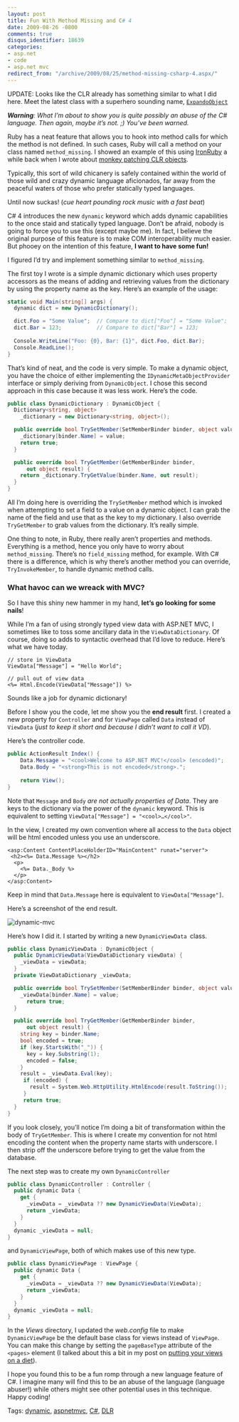 ```yaml
---
layout: post
title: Fun With Method Missing and C# 4
date: 2009-08-26 -0800
comments: true
disqus_identifier: 18639
categories:
- asp.net
- code
- asp.net mvc
redirect_from: "/archive/2009/08/25/method-missing-csharp-4.aspx/"
---
```


UPDATE: Looks like the CLR already has something similar to what I did
here. Meet the latest class with a superhero sounding name,
[`ExpandoObject`](http://blogs.msdn.com/csharpfaq/archive/2009/10/01/dynamic-in-c-4-0-introducing-the-expandoobject.aspx "Expando Object")

***Warning**: What I’m about to show you is quite possibly an abuse of
the C\# language. Then again, maybe it’s not. ;) You’ve been warned.*

Ruby has a neat feature that allows you to hook into method calls for
which the method is not defined. In such cases, Ruby will call a method
on your class named `method_missing`. I showed an example of this using
[IronRuby](http://www.ironruby.net/ "IronRuby") a while back when I
wrote about [monkey patching CLR
objects](https://haacked.com/archive/2008/04/18/monkey-patching-clr-objects.aspx "Monkey Patching CLR objects with IronRuby").

Typically, this sort of wild chicanery is safely contained within the
world of those wild and crazy dynamic language aficionados, far away
from the peaceful waters of those who prefer statically typed languages.

Until now suckas! (*cue heart pounding rock music with a fast beat*)

C\# 4 introduces the new `dynamic` keyword which adds dynamic
capabilities to the once staid and statically typed language. Don’t be
afraid, nobody is going to force you to use this (except maybe me). In
fact, I believe the original purpose of this feature is to make COM
interoperability much easier. But phooey on the intention of this
feature, **I want to have some fun!**

I figured I’d try and implement something similar to `method_missing`.

The first toy I wrote is a simple dynamic dictionary which uses property
accessors as the means of adding and retrieving values from the
dictionary by using the property name as the key. Here’s an example of
the usage:

```csharp
static void Main(string[] args) {
  dynamic dict = new DynamicDictionary();

  dict.Foo = "Some Value";  // Compare to dict["Foo"] = "Some Value";
  dict.Bar = 123;           // Compare to dict["Bar"] = 123;
    
  Console.WriteLine("Foo: {0}, Bar: {1}", dict.Foo, dict.Bar);
  Console.ReadLine();
}
```

That’s kind of neat, and the code is very simple. To make a dynamic
object, you have the choice of either implementing the
`IDynamicMetaObjectProvider` interface or simply deriving from
`DynamicObject`. I chose this second approach in this case because it
was less work. Here’s the code.

```csharp
public class DynamicDictionary : DynamicObject {
  Dictionary<string, object> 
    _dictionary = new Dictionary<string, object>();

  public override bool TrySetMember(SetMemberBinder binder, object value) {
    _dictionary[binder.Name] = value;
    return true;
  }

  public override bool TryGetMember(GetMemberBinder binder, 
      out object result) {
    return _dictionary.TryGetValue(binder.Name, out result);
  }
}
```

All I’m doing here is overriding the `TrySetMember` method which is
invoked when attempting to set a field to a value on a dynamic object. I
can grab the name of the field and use that as the key to my dictionary.
I also override `TryGetMember` to grab values from the dictionary. It’s
really simple.

One thing to note, in Ruby, there really aren’t properties and methods.
Everything is a method, hence you only have to worry about
`method_missing`. There’s no `field_missing` method, for example. With
C\# there is a difference, which is why there’s another method you can
override, `TryInvokeMember`, to handle dynamic method calls.

### What havoc can we wreack with MVC?

So I have this shiny new hammer in my hand, **let’s go looking for some
nails**!

While I’m a fan of using strongly typed view data with ASP.NET MVC, I
sometimes like to toss some ancillary data in the `ViewDataDictionary`.
Of course, doing so adds to syntactic overhead that I’d love to reduce.
Here’s what we have today.

```aspx-cs
// store in ViewData
ViewData["Message"] = "Hello World";

// pull out of view data
<%= Html.Encode(ViewData["Message"]) %>
```

Sounds like a job for dynamic dictionary!

Before I show you the code, let me show you the **end result** first. I
created a new property for `Controller` and for `ViewPage` called `Data`
instead of `ViewData` (*just to keep it short and because I didn’t want
to call it VD*).

Here’s the controller code.

```csharp
public ActionResult Index() {
    Data.Message = "<cool>Welcome to ASP.NET MVC!</cool> (encoded)";
    Data.Body = "<strong>This is not encoded</strong>.";
    
    return View();
}
```

Note that `Message` and `Body` *are not actually properties of Data*.
They are keys to the dictionary via the power of the `dynamic` keyword.
This is equivalent to setting `ViewData["Message"] = "<cool>…</cool>"`.

In the view, I created my own convention where all access to the `Data`
object will be html encoded unless you use an underscore.

```aspx-cs
<asp:Content ContentPlaceHolderID="MainContent" runat="server">
 <h2><%= Data.Message %></h2>
  <p>
    <%= Data._Body %>
  </p>
</asp:Content>
```

Keep in mind that `Data.Message` here is equivalent to
`ViewData["Message"]`.

Here’s a screenshot of the end result.

![dynamic-mvc](https://haacked.com/images/haacked_com/WindowsLiveWriter/FindThatMissingMethodWithC4_129E9/dynamic-mvc_3.png "dynamic-mvc")

Here’s how I did it. I started by writing a new `DynamicViewData `class.

```csharp
public class DynamicViewData : DynamicObject {
  public DynamicViewData(ViewDataDictionary viewData) {
    _viewData = viewData;
  }
  private ViewDataDictionary _viewData;

  public override bool TrySetMember(SetMemberBinder binder, object value) {
    _viewData[binder.Name] = value;
      return true;
  }

  public override bool TryGetMember(GetMemberBinder binder,
      out object result) {
    string key = binder.Name;
    bool encoded = true;
    if (key.StartsWith("_")) {
      key = key.Substring(1);
      encoded = false;
    }
    result = _viewData.Eval(key);
     if (encoded) {
       result = System.Web.HttpUtility.HtmlEncode(result.ToString());
     }
     return true;
  }
}
```

If you look closely, you’ll notice I’m doing a bit of transformation
within the body of `TryGetMember`. This is where I create my convention
for not html encoding the content when the property name starts with
underscore. I then strip off the underscore before trying to get the
value from the database.

The next step was to create my own `DynamicController`

```csharp
public class DynamicController : Controller {
  public dynamic Data {
    get {
      _viewData = _viewData ?? new DynamicViewData(ViewData);
      return _viewData;
    }
  }
  dynamic _viewData = null;
}
```

and `DynamicViewPage`, both of which makes use of this new type.

```csharp
public class DynamicViewPage : ViewPage {
  public dynamic Data {
    get {
      _viewData = _viewData ?? new DynamicViewData(ViewData);
      return _viewData;
    }
  }
  dynamic _viewData = null;
}
```

In the *Views* directory, I updated the *web.config* file to make
`DynamicViewPage` be the default base class for views instead of
`ViewPage`. You can make this change by setting the `pageBaseType`
attribute of the `<pages>` element (I talked about this a bit in my post
on [putting your views on a
diet](https://haacked.com/archive/2009/08/04/views-on-a-diet.aspx "Put your pages and views on a diet")).

I hope you found this to be a fun romp through a new language feature of
C\#. I imagine many will find this to be an abuse of the language
(language abuser!) while others might see other potential uses in this
technique. Happy coding!

Tags: [dynamic](https://haacked.com/tags/dynamic/default.aspx),
[aspnetmvc](https://haacked.com/tags/aspnetmvc/default.aspx),
[C\#](https://haacked.com/tags/C%23/default.aspx),
[DLR](https://haacked.com/tags/DLR/default.aspx)

